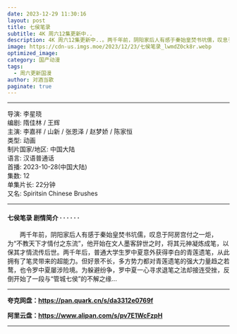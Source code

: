 ```yaml
---
date: 2023-12-29 11:30:16
layout: post
title: 七侯笔录
subtitle: 4K 周六12集更新中..
description: 4K 周六12集更新中..。两千年前，阴阳家后人有感于秦始皇焚书坑儒，叹息于阿房宫付之一炬，为“不教天下才情付之东流”，他开始在文人墨客辞世之时，将其元神凝炼成笔，以保其才情流传后世...
image: https://cdn-us.imgs.moe/2023/12/23/七侯笔录_lwmdZ0ck8r.webp
optimized_image: 
category: 国产动漫
tags:
  - 周六更新国漫
author: 对酒当歌
paginate: true
---
```


---

导演: 李星晓  
编剧: 隋佳林 / 王辉  
主演: 李嘉祥 / 山新 / 张恩泽 / 赵梦娇 / 陈家恒  
类型: 动画  
制片国家/地区: 中国大陆  
语言: 汉语普通话  
首播: 2023-10-28(中国大陆)  
集数: 12  
单集片长: 22分钟  
又名: Spiritsin Chinese Brushes  

---

#### 七侯笔录 剧情简介 · · · · · ·

　　两千年前，阴阳家后人有感于秦始皇焚书坑儒，叹息于阿房宫付之一炬，为“不教天下才情付之东流”，他开始在文人墨客辞世之时，将其元神凝炼成笔，以保其才情流传后世。两千年后，普通大学生罗中夏意外获得李白的青莲遗笔，从此拥有了笔灵带来的超能力。但好景不长，多方势力都对青莲遗笔的强大力量趋之若鹜，也令罗中夏屡涉险境。为躲避纷争，罗中夏一心寻求退笔之法却接连受挫，反倒开始了一段与“管城七侯”的不解之缘...

---

**夸克网盘：<https://pan.quark.cn/s/da3312e0769f>**

**阿里云盘：<https://www.alipan.com/s/pv7E1WcFzpH>**

---
